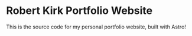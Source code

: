 # Robert Kirk Portfolio Website

This is the source code for my personal portfolio website, built with Astro!
